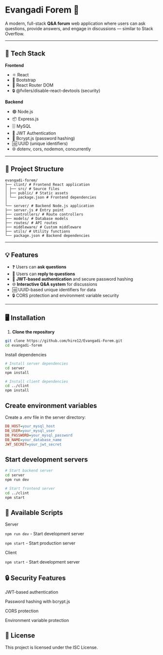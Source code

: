 # Evangadi Forem 🌟

A modern, full-stack **Q&A forum** web application where users can ask questions, provide answers, and engage in discussions — similar to Stack Overflow.  

---

## 🚀 Tech Stack

**Frontend**  
- ⚛️ React  
- 🎨 Bootstrap  
- 🔗 React Router DOM  
- 🔒 @fvilers/disable-react-devtools (security)  

**Backend**  
- 🟢 Node.js  
- 📦 Express.js  
- 🗄️ MySQL  
- 🔐 JWT Authentication  
- 🔑 Bcrypt.js (password hashing)  
- 🆔 UUID (unique identifiers)  
- 🌐 dotenv, cors, nodemon, concurrently  

---

## 📁 Project Structure

```
evangadi-forem/
├── clint/ # Frontend React application
│ ├── src/ # Source files
│ ├── public/ # Static assets
│ └── package.json # Frontend dependencies
│
└── server/ # Backend Node.js application
├── server.js # Entry point
├── controllers/ # Route controllers
├── models/ # Database models
├── routes/ # API routes
├── middleware/ # Custom middleware
├── utils/ # Utility functions
└── package.json # Backend dependencies
```



---

## 💡 Features

- ❓ Users can **ask questions**  
- 💬 Users can **reply to questions**  
- 🔐 **JWT-based authentication** and secure password hashing  
- 🌐 **Interactive Q&A system** for discussions  
- 🆔 UUID-based unique identifiers for data  
- 🔒 CORS protection and environment variable security  

---

## 🖥️ Installation

1. **Clone the repository**  

```bash
git clone https://github.com/hire12/Evangadi-Forem.git
cd evangadi-forem
```

Install dependencies
```bash
# Install server dependencies
cd server
npm install

# Install client dependencies
cd ../clint
npm install
```
## Create environment variables
Create a .env file in the server directory:

```ini
DB_HOST=your_mysql_host
DB_USER=your_mysql_user
DB_PASSWORD=your_mysql_password
DB_NAME=your_database_name
JWT_SECRET=your_jwt_secret
```

## Start development servers
```bash
# Start backend server
cd server
npm run dev

# Start frontend server
cd ../clint
npm start
```
## 🔧 Available Scripts

Server

`npm run dev` - Start development server

`npm start` - Start production server

Client

`npm start` - Start development server

## 🔒 Security Features

JWT-based authentication

Password hashing with bcrypt.js

CORS protection

Environment variable protection

## 📝 License

This project is licensed under the ISC License.
